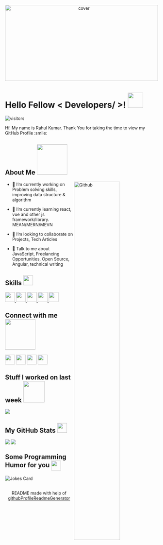 <div align="center">
<img width="100%" height = "250px" src="https://media.giphy.com/media/l378pE8uM6sdiPR5e/giphy.gif" alt="cover" />
</div>

<h1> Hello Fellow < Developers/ >! <img src = "https://raw.githubusercontent.com/MartinHeinz/MartinHeinz/master/wave.gif" width = 50px height = 50px> </h1>
<p align='center'>

![visitors](https://visitor-badge.glitch.me/badge?page_id=RahulTinku.RahulTinku)

</p>
<div size='20px'> Hi! My name is Rahul Kumar. Thank You for taking the time to view my GitHub Profile :smile: 
</div>

<h2> About Me <img src = "https://media0.giphy.com/media/KDDpcKigbfFpnejZs6/giphy.gif?cid=ecf05e47oy6f4zjs8g1qoiystc56cu7r9tb8a1fe76e05oty&rid=giphy.gif" width = 100px></h2>

<img width="55%" height = "55%" align="right" alt="Github" src="https://raw.githubusercontent.com/onimur/.github/master/.resources/git-header.svg" />


- 🔭 I’m currently working on Problem solving skills, improving data structure & algorithm 

- 🌱 I’m currently learning react, vue and other js framework/library. MEAN/MERN/MEVN 

- 👯 I’m looking to collaborate on Projects, Tech Articles 

- 💬 Talk to me about  JavaScript, Freelancing Opportunities, Open Source, Angular, technical writing 

<h2> Skills <img src = "https://media2.giphy.com/media/QssGEmpkyEOhBCb7e1/giphy.gif?cid=ecf05e47a0n3gi1bfqntqmob8g9aid1oyj2wr3ds3mg700bl&rid=giphy.gif" width = 32px height = 32px> </h2>
<a href= https://github.com/RahulTinku?tab=repositories&q=&type=&language=reactjs&sort= > <img width ='32px' height = '32px' src ='https://raw.githubusercontent.com/rahulbanerjee26/githubAboutMeGenerator/main/icons/reactjs.svg'> </a>
<a href= https://github.com/RahulTinku?tab=repositories&q=&type=&language=javascript&sort= > <img width ='32px' height = '32px' src ='https://raw.githubusercontent.com/rahulbanerjee26/githubAboutMeGenerator/main/icons/javascript.svg'> </a>
<a href= https://github.com/RahulTinku?tab=repositories&q=&type=&language=typescript&sort= > <img width ='32px' height = '32px' src ='https://raw.githubusercontent.com/rahulbanerjee26/githubAboutMeGenerator/main/icons/typescript.svg'> </a>
<a href= https://github.com/RahulTinku?tab=repositories&q=&type=&language=angularjs&sort= > <img width ='32px'height = '32px' src ='https://raw.githubusercontent.com/rahulbanerjee26/githubAboutMeGenerator/main/icons/angularjs.svg'> </a>
<a href= https://github.com/RahulTinku?tab=repositories&q=&type=&language=html&sort= > <img width ='32px' height = '32px' src ='https://raw.githubusercontent.com/rahulbanerjee26/githubAboutMeGenerator/main/icons/html.svg'> </a>


<h2> Connect with me <img src='https://raw.githubusercontent.com/ShahriarShafin/ShahriarShafin/main/Assets/handshake.gif' width="100px" height = "100px"> </h2>
<a href = 'https://www.linkedin.com/in/rahul-kumar-5a576847/'> <img width = '32px' height = '32px' align= 'center' src="https://raw.githubusercontent.com/rahulbanerjee26/githubAboutMeGenerator/main/icons/linked-in-alt.svg"/></a> 
<a href = 'https://www.twitter.com/@rahul7_kumar'> <img width = '32px' height = '32px' align= 'center' src="https://raw.githubusercontent.com/rahulbanerjee26/githubAboutMeGenerator/main/icons/twitter.svg"/></a> 
<a href = 'https://www.github.com/RahulTinku'> <img width = '32px' align= 'center' src="https://raw.githubusercontent.com/rahulbanerjee26/githubAboutMeGenerator/main/icons/github.svg"/></a>
<a href = 'https://leetcode.com/rahulkumar271/'> <img width = '32px' align= 'center' src="[https://raw.githubusercontent.com/rahulbanerjee26/githubAboutMeGenerator/main/icons/github.svg"](https://github.com/RahulTinku/DS-algo/blob/main/Length%20of%20Last%20Word/LeetCode_Logo_1.png)/></a>


<h2> Stuff I worked on last week  <img src = "https://media1.giphy.com/media/JZ40cnfnN11KycrvMF/giphy.gif?cid=ecf05e47a0n3gi1bfqntqmob8g9aid1oyj2wr3ds3mg700bl&rid=giphy.gif" width = 70px height = 70px> </h2>
<a href="https://github.com/anuraghazra/github-readme-stats">
<img align="center" src="https://github-readme-stats.vercel.app/api/wakatime?username=@rahulkumar271&compact=True"/>
</a>
<br>


<h2> My GitHub Stats <img src='https://media1.giphy.com/media/du3J3cXyzhj75IOgvA/giphy.gif?cid=ecf05e47x2g034i9pzwtzzsd3xgg2w9nr94t4tflbbgo3008&rid=giphy.gif' width='32px' height = '32px'> </h2>

<a href="https://github.com/anuraghazra/github-readme-stats">
<img align="left" src="https://github-readme-stats.vercel.app/api?username=RahulTinku&count_private=true&show_icons=true&theme=dark" />
</a>
<a href="https://github.com/anuraghazra/convoychat">
<img align="center" src="https://github-readme-stats.vercel.app/api/top-langs/?username=RahulTinku&theme=dark" />
</a>

<h2> Some Programming Humor for you <img align ='center' src='https://media2.giphy.com/media/UQDSBzfyiBKvgFcSTw/giphy.gif?cid=ecf05e47p3cd513axbek3f56ti3jzizq8hincw20jauyyfyw&rid=giphy.gif' width = '32px' height = '32px'></h2>

![Jokes Card](https://readme-jokes.vercel.app/api?theme=default)


<br>
<footer align='center'>README made with help of <a href='https://github.com/rahulbanerjee26/githubProfileReadmeGenerator'>githubProfileReadmeGenerator</a> </footer>

